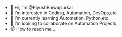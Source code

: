 - 👋 Hi, I’m @PiyushBhiwapurkar
- 👀 I’m interested in Coding, Automation, DevOps,etc
- 🌱 I’m currently learning Automation, Python,etc
- 💞️ I’m looking to collaborate on Automation Projects
- 📫 How to reach me ...

<!---
PiyushBhiwapurkar/PiyushBhiwapurkar is a ✨ special ✨ repository because its `README.md` (this file) appears on your GitHub profile.
You can click the Preview link to take a look at your changes.
--->
